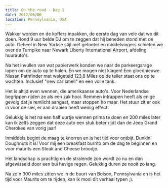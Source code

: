 ```yaml
---
title: On the road - Dag 1
date: 2012/06/06
location: Pennsylvania, USA
---
```


Wakker worden en de koffers inpakken, de eerste dag van vele dat we dit doen. Rond 9 uur belde DJ om te zeggen dat hij beneden stond met de auto. Geheel in New Yorkse stijl met getoeter en middelvingers schieten we over de Turnpike naar Newark Liberty International Airport, afdeling huurauto's.

Na het invullen van wat papierwerk konden we naar de parkeergarage lopen om de auto op te halen. En we mogen niet klagen! Een gloednieuwe Nissan Pathfinder met welgeteld 123,8 Miles op de teller staat ons op te wachten. Inclusief "new car smell" en een volle tank.

Het is altijd even wennen, die amerikaanse auto's. Voor Nederlandse begrippen rijden ze als een zak hooi. Remmen intrappen heeft als enige gevolg dat je remlicht aangaat, maar stoppen ho maar. Het stuur zit er ook in voor de sier, er aan draaien heeft weinig effect.

Gelukkig is het na een half uurtje wennen prima te doen en 200 miles later kan ik zelfs zeggen dat deze auto een stuk beter rijdt dan de Jeep Grand Cherokee van vorig jaar!

Inmiddels begint de maag te knorren en is het tijd voor ontbijt. Dunkin' Doughnuts it is! Voor mij een breakfast burrito om de dag te beginnen en voor maurits een Steak and Cheese broodje.

Het landschap is prachtig en de stralende zon wordt zo nu en dan afgewisseld door een bui hevige regen. Gelukkig duren ze nooit zo lang.

Na zo'n 300 miles zitten we in de buurt van Boison, Pennsylvania en is het tijd voor Maurits om te rijden, kan ik mooi dit verhaal typen ;).

